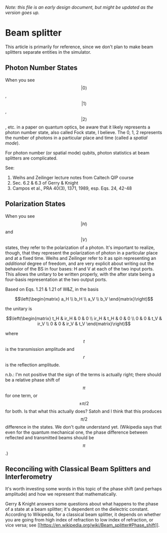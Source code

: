 
*Note: this file is an early design document, but might be updated as the version goes up.*

# Beam splitter #

This article is primarily for reference, since we don't plan to make
beam splitters separate entities in the simulator.

## Photon Number States ##

When you see  $$|0\rangle$$, $$|1\rangle$$, $$|2\rangle$$, etc. in a
paper on quantum optics, be aware that it likely represents a photon
number state, also called Fock state, I believe.  The 0, 1, 2
represents the number of photons in a particular place and time
(called a _spatial mode_).

For photon number (or spatial mode) qubits, photon statistics at beam
splitters are complicated.

See:

1. Weihs and Zeilinger lecture notes from Caltech QIP course
1. Sec. 6.2 & 6.3 of Gerry & Knight
1. Campos et al., PRA 40(3), 1371, 1989, esp. Eqs. 24, 42-48

## Polarization States ##

When you see $$|H\rangle$$ and $$|V\rangle$$ states, they refer to the
polarization of a photon.  It's important to realize, though, that
they represent the polarization of photon in a particular place and at
a fixed time.  Weihs and Zeilinger refer to it as spin representing an
_additional_ degree of freedom, and are very explicit about writing
out the behavior of the BS in four bases: H and V at each of the two
input ports.  This allows the unitary to be written properly, with the
after state being a four-basis representation at the two output ports.

Based on Eqs. 1.21 & 1.21 of W&Z, in the basis

$$\left(\begin{matrix}
a_H \\ b_H \\ a_V \\ b_V
\end{matrix}\right)$$

the unitary is

$$\left(\begin{matrix}
t_H & ir_H & 0 & 0 \\
ir_H & t_H & 0 & 0 \\
0 & 0 & t_V & ir_V \\
0 & 0 & ir_V & t_V
\end{matrix}\right)$$

where $$t$$ is the transmission amplitude and $$r$$ is the reflection
amplitude.

n.b.: I'm not positive that the sign of the terms is actually right;
there should be a relative phase shift of $$\pi$$ for one term, or
$$\pm\pi/2$$ for both.  Is that what this actually does?  Satoh and I
think that this produces $$\pi/2$$ difference in the states.  We don't
quite understand yet.  (Wikipedia says that even for the quantum
mechanical one, the phase difference between reflected and transmitted
beams should be $$\pi$$.)

## Reconciling with Classical Beam Splitters and Interferometry ##

It's worth investing some words in this topic of the phase shift (and
perhaps amplitude) and how we represent that mathematically.

Gerry & Knight answers some questions about what happens to the phase
of a state at a beam splitter; it's dependent on the dielectric
constant.  According to Wikipedia, for a classical beam splitter, it
depends on whether you are going from high index of refraction to low
index of refraction, or vice versa; see
[[https://en.wikipedia.org/wiki/Beam_splitter#Phase_shift]].
